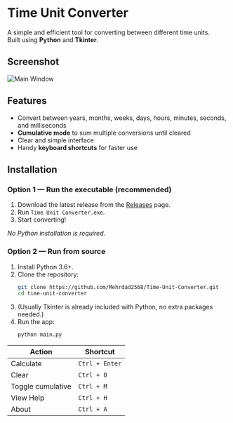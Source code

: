# Time Unit Converter

A simple and efficient tool for converting between different time units.  
Built using **Python** and **Tkinter**.

## Screenshot
![Main Window](https://i.imgur.com/c25S0Am.png)

## Features
- Convert between years, months, weeks, days, hours, minutes, seconds, and milliseconds
- **Cumulative mode** to sum multiple conversions until cleared
- Clear and simple interface
- Handy **keyboard shortcuts** for faster use

## Installation

### Option 1 — Run the executable (recommended)
1. Download the latest release from the [Releases](../../releases) page.
2. Run `Time Unit Converter.exe`.
3. Start converting! 

_No Python installation is required._

### Option 2 — Run from source
1. Install Python 3.6+.
2. Clone the repository:
   ```bash
   git clone https://github.com/Mehrdad2568/Time-Unit-Converter.git
   cd time-unit-converter
3. (Usually Tkinter is already included with Python, no extra packages needed.)
4. Run the app:
   ```bash
   python main.py

   
| Action            | Shortcut       |
| ----------------- | -------------- |
| Calculate         | `Ctrl + Enter` |
| Clear             | `Ctrl + 0`     |
| Toggle cumulative | `Ctrl + M`     |
| View Help         | `Ctrl + H`     |
| About             | `Ctrl + A`     |

